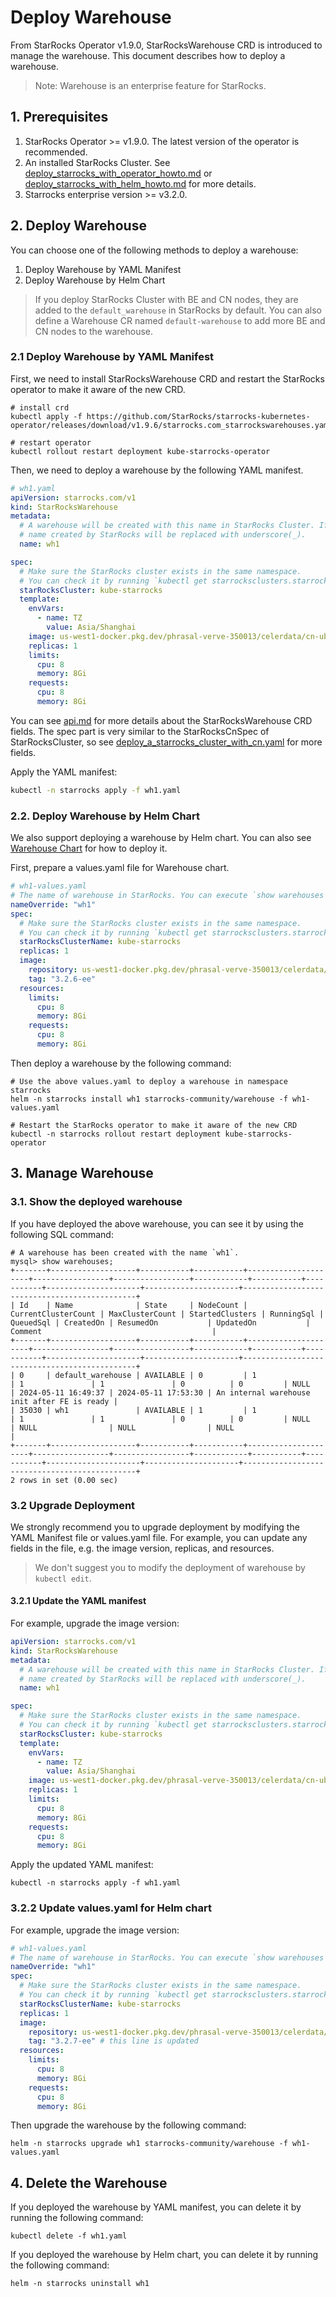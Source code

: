 # Deploy Warehouse

From StarRocks Operator v1.9.0, StarRocksWarehouse CRD is introduced to manage the warehouse. This document describes
how to deploy a warehouse.

> Note: Warehouse is an enterprise feature for StarRocks.

## 1. Prerequisites

1. StarRocks Operator >= v1.9.0. The latest version of the operator is recommended.
2. An installed StarRocks Cluster.
   See [deploy_starrocks_with_operator_howto.md](./deploy_starrocks_with_operator_howto.md)
   or [deploy_starrocks_with_helm_howto.md](./deploy_starrocks_with_helm_howto.md) for more details.
3. Starrocks enterprise version >= v3.2.0.

## 2. Deploy Warehouse

You can choose one of the following methods to deploy a warehouse:

1. Deploy Warehouse by YAML Manifest
2. Deploy Warehouse by Helm Chart

> If you deploy StarRocks Cluster with BE and CN nodes, they are added to the `default_warehouse` in StarRocks by
> default. You can also define a Warehouse CR named `default-warehouse` to add more BE and CN nodes to the warehouse.

### 2.1 Deploy Warehouse by YAML Manifest

First, we need to install StarRocksWarehouse CRD and restart the StarRocks operator to make it aware of the new CRD.

```console
# install crd
kubectl apply -f https://github.com/StarRocks/starrocks-kubernetes-operator/releases/download/v1.9.6/starrocks.com_starrockswarehouses.yaml

# restart operator
kubectl rollout restart deployment kube-starrocks-operator
```

Then, we need to deploy a warehouse by the following YAML manifest.

```yaml
# wh1.yaml
apiVersion: starrocks.com/v1
kind: StarRocksWarehouse
metadata:
  # A warehouse will be created with this name in StarRocks Cluster. If you are using dash(-) in the name, the warehouse
  # name created by StarRocks will be replaced with underscore(_).
  name: wh1

spec:
  # Make sure the StarRocks cluster exists in the same namespace.
  # You can check it by running `kubectl get starrocksclusters.starrocks.com`.
  starRocksCluster: kube-starrocks
  template:
    envVars:
      - name: TZ
        value: Asia/Shanghai
    image: us-west1-docker.pkg.dev/phrasal-verve-350013/celerdata/cn-ubuntu:3.2.6-ee
    replicas: 1
    limits:
      cpu: 8
      memory: 8Gi
    requests:
      cpu: 8
      memory: 8Gi
```

You can see [api.md](./api.md) for more details about the StarRocksWarehouse CRD fields. The spec part is very similar
to the StarRocksCnSpec of StarRocksCluster, so
see [deploy_a_starrocks_cluster_with_cn.yaml](../examples/starrocks/deploy_a_starrocks_cluster_with_cn.yaml) for more
fields.

Apply the YAML manifest:

```bash
kubectl -n starrocks apply -f wh1.yaml
```

### 2.2. Deploy Warehouse by Helm Chart

We also support deploying a warehouse by Helm chart.
You can also see [Warehouse Chart](../helm-charts/charts/warehouse/README.md) for how to deploy it.

First, prepare a values.yaml file for Warehouse chart.

```yaml
# wh1-values.yaml
# The name of warehouse in StarRocks. You can execute `show warehouses` command in SQL to see the created warehouse.
nameOverride: "wh1"
spec:
  # Make sure the StarRocks cluster exists in the same namespace.
  # You can check it by running `kubectl get starrocksclusters.starrocks.com`.
  starRocksClusterName: kube-starrocks
  replicas: 1
  image:
    repository: us-west1-docker.pkg.dev/phrasal-verve-350013/celerdata/cn-ubuntu
    tag: "3.2.6-ee"
  resources:
    limits:
      cpu: 8
      memory: 8Gi
    requests:
      cpu: 8
      memory: 8Gi
```

Then deploy a warehouse by the following command:

```console
# Use the above values.yaml to deploy a warehouse in namespace starrocks
helm -n starrocks install wh1 starrocks-community/warehouse -f wh1-values.yaml

# Restart the StarRocks operator to make it aware of the new CRD
kubectl -n starrocks rollout restart deployment kube-starrocks-operator
```

## 3. Manage Warehouse

### 3.1. Show the deployed warehouse

If you have deployed the above warehouse, you can see it by using the following SQL command:

```console
# A warehouse has been created with the name `wh1`.
mysql> show warehouses;
+-------+-------------------+-----------+-----------+---------------------+-----------------+-----------------+------------+-----------+-----------+---------------------+---------------------+----------------------------------------------+
| Id    | Name              | State     | NodeCount | CurrentClusterCount | MaxClusterCount | StartedClusters | RunningSql | QueuedSql | CreatedOn | ResumedOn           | UpdatedOn           | Comment                                      |
+-------+-------------------+-----------+-----------+---------------------+-----------------+-----------------+------------+-----------+-----------+---------------------+---------------------+----------------------------------------------+
| 0     | default_warehouse | AVAILABLE | 0         | 1                   | 1               | 1               | 0          | 0         | NULL      | 2024-05-11 16:49:37 | 2024-05-11 17:53:30 | An internal warehouse init after FE is ready |
| 35030 | wh1               | AVAILABLE | 1         | 1                   | 1               | 1               | 0          | 0         | NULL      | NULL                | NULL                | NULL                                         |
+-------+-------------------+-----------+-----------+---------------------+-----------------+-----------------+------------+-----------+-----------+---------------------+---------------------+----------------------------------------------+
2 rows in set (0.00 sec)
```

### 3.2 Upgrade Deployment

We strongly recommend you to upgrade deployment by modifying the YAML Manifest file or values.yaml file. For example,
you can update any fields in the file, e.g. the image version, replicas, and resources.

> We don't suggest you to modify the deployment of warehouse by `kubectl edit`.

#### 3.2.1 Update the YAML manifest

For example, upgrade the image version:

```yaml
apiVersion: starrocks.com/v1
kind: StarRocksWarehouse
metadata:
  # A warehouse will be created with this name in StarRocks Cluster. If you are using dash(-) in the name, the warehouse
  # name created by StarRocks will be replaced with underscore(_).
  name: wh1

spec:
  # Make sure the StarRocks cluster exists in the same namespace.
  # You can check it by running `kubectl get starrocksclusters.starrocks.com`.
  starRocksCluster: kube-starrocks
  template:
    envVars:
      - name: TZ
        value: Asia/Shanghai
    image: us-west1-docker.pkg.dev/phrasal-verve-350013/celerdata/cn-ubuntu:3.2.7-ee  # this line is updated
    replicas: 1
    limits:
      cpu: 8
      memory: 8Gi
    requests:
      cpu: 8
      memory: 8Gi
```

Apply the updated YAML manifest:

```console
kubectl -n starrocks apply -f wh1.yaml
```

### 3.2.2 Update values.yaml for Helm chart

For example, upgrade the image version:

```yaml
# wh1-values.yaml
# The name of warehouse in StarRocks. You can execute `show warehouses` command in SQL to see the created warehouse.
nameOverride: "wh1"
spec:
  # Make sure the StarRocks cluster exists in the same namespace.
  # You can check it by running `kubectl get starrocksclusters.starrocks.com`.
  starRocksClusterName: kube-starrocks
  replicas: 1
  image:
    repository: us-west1-docker.pkg.dev/phrasal-verve-350013/celerdata/cn-ubuntu
    tag: "3.2.7-ee" # this line is updated
  resources:
    limits:
      cpu: 8
      memory: 8Gi
    requests:
      cpu: 8
      memory: 8Gi
```

Then upgrade the warehouse by the following command:

```console
helm -n starrocks upgrade wh1 starrocks-community/warehouse -f wh1-values.yaml
```

## 4. Delete the Warehouse

If you deployed the warehouse by YAML manifest, you can delete it by running the following command:

```console
kubectl delete -f wh1.yaml
```

If you deployed the warehouse by Helm chart, you can delete it by running the following command:

```console
helm -n starrocks uninstall wh1
```

